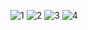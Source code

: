 ![1](https://github.com/user-attachments/assets/a836fe33-607c-48ae-9f60-c9881a2adff8)
![2](https://github.com/user-attachments/assets/f1006ed4-5d87-431a-a286-18806b4b9e04)
![3](https://github.com/user-attachments/assets/d8188957-1de7-4f12-8c64-b90455442272)
![4](https://github.com/user-attachments/assets/c01b0904-fefb-4a15-bcc6-2b7d6baf1f9a)
